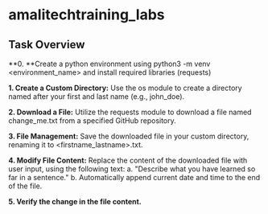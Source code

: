 # amalitechtraining_labs

## Task Overview

**0. **Create a python environment using python3 -m venv <environment_name> and install
required libraries (requests)

**1. Create a Custom Directory:** Use the os module to create a directory named after your first and last name (e.g., john_doe).

**2. Download a File:** Utilize the requests module to download a file named
change_me.txt from a specified GitHub repository.

**3. File Management:** Save the downloaded file in your custom directory, renaming it
to <firstname_lastname>.txt.

**4. Modify File Content:** Replace the content of the downloaded file with user input,
using the following text:
  a. "Describe what you have learned so far in a sentence."
  b. Automatically append current date and time to the end of the file.
  
**5. Verify the change in the file content.**
